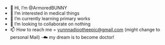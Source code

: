 - 👋 Hi, I’m @ArmoredBUNNY
- 👀 I’m interested in medical things
- 🌱 I’m currently learning primary works
- 💞️ I’m looking to collaborate on nothing
- 📫 How to reach me = yunnnadiootheepic@gmail.com (might change to personal Mail)
-☁️ my dream is to become doctor!

<!---
ArmoredBUNNY/ArmoredBUNNY is a ✨ special ✨ repository because its `README.md` (this file) appears on your GitHub profile.
You can click the Preview link to take a look at your changes.
--->
